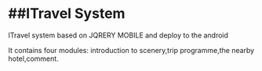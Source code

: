 ##ITravel System
=======

ITravel system based on JQRERY MOBILE and deploy to the android

It contains four modules: introduction to scenery,trip programme,the nearby hotel,comment.

